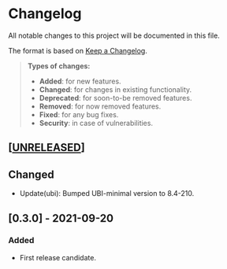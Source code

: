# Changelog

All notable changes to this project will be documented in this file.

The format is based on [Keep a Changelog](http://keepachangelog.com/en/1.0.0/).

> **Types of changes:**
>
> -   **Added**: for new features.
> -   **Changed**: for changes in existing functionality.
> -   **Deprecated**: for soon-to-be removed features.
> -   **Removed**: for now removed features.
> -   **Fixed**: for any bug fixes.
> -   **Security**: in case of vulnerabilities.

## [[UNRELEASED](https://github.com/sysflow-telemetry/sf-policymanager/compare/0.3.0...HEAD)]

## Changed

- Update(ubi): Bumped UBI-minimal version to 8.4-210.

## [0.3.0] - 2021-09-20

### Added

- First release candidate.
